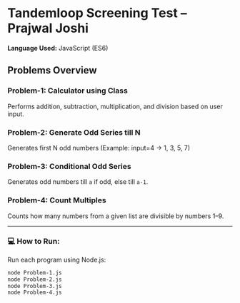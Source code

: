 # Tandemloop Screening Test – Prajwal Joshi

**Language Used:** JavaScript (ES6)

## Problems Overview

### Problem-1: Calculator using Class
Performs addition, subtraction, multiplication, and division based on user input.

### Problem-2: Generate Odd Series till N
Generates first N odd numbers (Example: input=4 → 1, 3, 5, 7)

### Problem-3: Conditional Odd Series
Generates odd numbers till `a` if odd, else till `a-1`.

### Problem-4: Count Multiples
Counts how many numbers from a given list are divisible by numbers 1–9.

---

### 💻 How to Run:
Run each program using Node.js:
```bash
node Problem-1.js
node Problem-2.js
node Problem-3.js
node Problem-4.js
